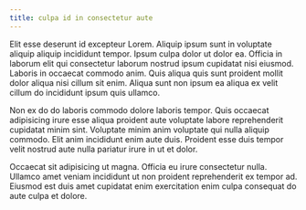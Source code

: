 ```yaml
---
title: culpa id in consectetur aute
---
```


Elit esse deserunt id excepteur Lorem. Aliquip ipsum sunt in voluptate aliquip aliquip incididunt tempor. Ipsum culpa dolor ut dolor ea. Officia in laborum elit qui consectetur laborum nostrud ipsum cupidatat nisi eiusmod. Laboris in occaecat commodo anim. Quis aliqua quis sunt proident mollit dolor aliqua nisi cillum sit enim. Aliqua sunt non ipsum ea aliqua ex velit cillum do incididunt ipsum quis ullamco.

Non ex do do laboris commodo dolore laboris tempor. Quis occaecat adipisicing irure esse aliqua proident aute voluptate labore reprehenderit cupidatat minim sint. Voluptate minim anim voluptate qui nulla aliquip commodo. Elit anim incididunt enim aute duis. Proident esse duis tempor velit nostrud aute nulla pariatur irure in ut et dolor.

Occaecat sit adipisicing ut magna. Officia eu irure consectetur nulla. Ullamco amet veniam incididunt ut non proident reprehenderit ex tempor ad. Eiusmod est duis amet cupidatat enim exercitation enim culpa consequat do aute culpa et dolore.